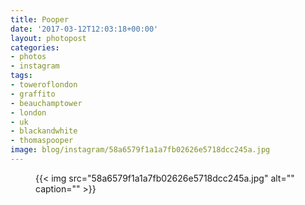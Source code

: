 ```yaml
---
title: Pooper
date: '2017-03-12T12:03:18+00:00'
layout: photopost
categories:
- photos
- instagram
tags:
- toweroflondon
- graffito
- beauchamptower
- london
- uk
- blackandwhite
- thomaspooper
image: blog/instagram/58a6579f1a1a7fb02626e5718dcc245a.jpg
---
```


<figure class="photo photo--square">
  {{< img src="58a6579f1a1a7fb02626e5718dcc245a.jpg" alt="" caption="" >}}

</figure>



